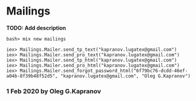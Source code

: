 # Mailings

**TODO: Add description**

```
bash> mix new mailings

iex> Mailings.Mailer.send_tp_text("kapranov.lugatex@gmail.com")
iex> Mailings.Mailer.send_pro_text("kapranov.lugatex@gmail.com")
iex> Mailings.Mailer.send_tp_html("kapranov.lugatex@gmail.com")
iex> Mailings.Mailer.send_pro_html("kapranov.lugatex@gmail.com")
iex> Mailings.Mailer.send_forgot_password_html("6f79bc76-dcdd-46ef-a04b-8f39b48f52d5", "kapranov.lugatex@gmail.com", "Oleg G.Kapranov")
```

### 1 Feb 2020 by Oleg G.Kapranov
